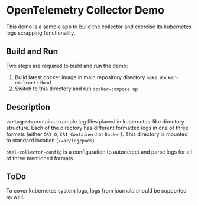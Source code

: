 # OpenTelemetry Collector Demo

This demo is a sample app to build the collector and exercise its kubernetes logs scrapping functionality.

## Build and Run

Two steps are required to build and run the demo:

1. Build latest docker image in main repository directory `make docker-otelcontribcol`
1. Switch to this directory and run `docker-compose up`

## Description

`varlogpods` contains example log files placed in kubernetes-like directory structure.
Each of the directory has different formatted logs in one of three formats (either `CRI-O`, `CRI-Containerd` or `Docker`).
This directory is mounted to standard location (`/var/log/pods`).

`otel-collector-config` is a configuration to autodetect and parse logs for all of three mentioned formats

## ToDo

To cover kubernetes system logs, logs from journald should be supported as well.

